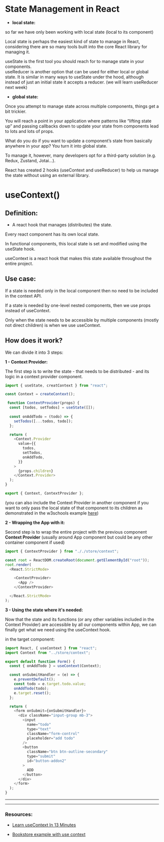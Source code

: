 # State Management in React

- **local state:**

so far we have only been working with local state (local to its component)

Local state is perhaps the easiest kind of state to manage in React, considering there are so many tools built into the core React library for managing it.

useState is the first tool you should reach for to manage state in your components. <br/>
useReducer is another option that can be used for either local or global state. It is similar in many ways to useState under the hood, although instead of just an initial state it accepts a reducer. (we will learn useReducer next week)

- **global state:**

Once you attempt to manage state across multiple components, things get a bit trickier.

You will reach a point in your application where patterns like “lifting state up” and passing callbacks down to update your state from components lead to lots and lots of props.

What do you do if you want to update a component’s state from basically anywhere in your app? You turn it into global state.

To manage it, however, many developers opt for a third-party solution (e.g. Redux, Zustand, Jotai...).

React has created 2 hooks (useContext and useReducer) to help us manage the state without using an external library.

# useContext()

## Definition:

- A react hook that manages (distributes) the state.

Every react component has its own local state.

In functional components, this local state is set and modified using the useState hook.

useContext is a react hook that makes this state available throughout the entire project.

## Use case:

If a state is needed only in the local component then no need to be included in the context API.

If a state is needed by one-level nested components, then we use props instead of useContext.

Only when the state needs to be accessible by multiple components (mostly not direct children) is when we use useContext.

## How does it work?

We can divide it into 3 steps:

**1 - Context Provider:**

The first step is to write the state - that needs to be distributed - and its logic in a context provider component.

```js
import { useState, creatContext } from "react";

const Context = createContext();

 function ContextProvider(props) {
  const [todos, setTodos] = useState([]);
  
  const onAddTodo = (todo) => {
    setTodos([...todos, todo]);
  };

  return (
    <Context.Provider
      value={{
        todos,
        setTodos,
        onAddTodo,
      }}
    >
      {props.children}
    </Context.Provider>
  );
}

export { Context, ContextProvider };
```

(you can also include the Context Provider in another component if you want to only pass the local state of that component to its children as demonstrated in the w3schools example [here](https://www.w3schools.com/react/react_usecontext.asp))

**2 - Wrapping the App with it:**

Second step is to wrap the entire project with the previous component **Context Provider** (usually around App component but could be any other container component if used)


```js
import { ContextProvider } from "././store/context";

const root = ReactDOM.createRoot(document.getElementById("root"));
root.render(
  <React.StrictMode>

    <ContextProvider>
      <App />
    </ContextProvider>

  </React.StrictMode>
);
```

**3 - Using the state where it's needed:**

Now that the state and its functions (or any other variables included in the Context Provider) are accessible by all our components within App, we can finally get what we need using the useContext hook.

in the target component:

```js
import React, { useContext } from "react";
import Context from "../store/context";

export default function Form() {
  const { onAddTodo } = useContext(Context);

  const onSubmitHandler = (e) => {
    e.preventDefault();
    const todo = e.target.todo.value;
    onAddTodo(todo);
    e.target.reset();
  };

  return (
    <form onSubmit={onSubmitHandler}>
      <div className="input-group mb-3">
        <input
          name="todo"
          type="text"
          className="form-control"
          placeholder="add todo"
        />
        <button
          className="btn btn-outline-secondary"
          type="submit"
          id="button-addon2"
        >
          ADD
        </button>
      </div>
    </form>
  );
}
```


---

---


### Resources:

- [Learn useContext In 13 Minutes](https://www.youtube.com/watch?v=5LrDIWkK_Bc)

- [Bookstore example with use context](https://www.robinwieruch.de/react-usecontext-hook/)

